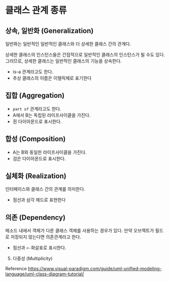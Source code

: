 
# 클래스 관계 종류

## 상속,  일반화 (Generalization)

일반화는 일반적인 일반적인 클래스와 더 상세한 클래스 간의 관계다.

상세한 클래스의 인스턴스들은 간접적으로 일반적인 클래스의 인스턴스가 될 수도 있다. 그러므로, 상세한 클래스는 일반적인 클래스의 기능을 상속한다.

- is-a 관계라고도 한다.
- 추상 클래스의 이름은 이텔릭체로 표기한다

   
## 집합 (Aggregation)

- `part of` 관계라고도 한다.
- A에서 B는 독립된 라이프사이클을 가진다.
- 흰 다이아몬드로 표시한다.

## 합성 (Composition)

- A는 B와 동일한 라이프사이클을 가진다.
- 검은 다이아몬드로 표시한다.

## 실체화 (Realization)

인터페이스와 클래스 간의 관계를 의미한다.

- 점선과 삼각 헤드로 표현한다

## 의존 (Dependency)

메소드 내에서 객체가 다른 클래스 객체를 사용하는 경우가 있다.
만약 오브젝트가 필드로 저장되지 않는다면 의존관계라고 한다.

- 점선과 `<-`화살표로 표시한다.
5. 다중성 (Multiplicity)

Reference
https://www.visual-paradigm.com/guide/uml-unified-modeling-language/uml-class-diagram-tutorial/

